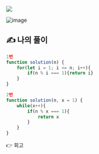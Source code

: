 ![](https://images.velog.io/images/make_w/post/469b5532-e056-4770-b04b-e9eaecf10fe4/js%E1%84%8B%E1%85%B5%E1%84%86%E1%85%B5%E1%84%8C%E1%85%B5.png)

![image](https://user-images.githubusercontent.com/97653052/158521183-b7e58b2d-4dd0-46e9-88c8-c2e7a79eb59b.png)
## ✍ 나의 풀이

```javascript
1번
function solution(n) {
    for(let i = 1; i <= n; i++){
        if(n % i === 1){return i}
    }
}

2번
function solution(n, x = 1) {
    while(x++){
        if(n % x === 1){
            return x
        }
    }
}
```
👉 회고
